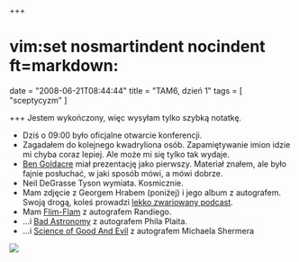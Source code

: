 +++
# vim:set nosmartindent nocindent ft=markdown:
date = "2008-06-21T08:44:44"
title = "TAM6, dzień 1"
tags = [ "sceptycyzm" ]

+++
Jestem wykończony, więc wysyłam tylko szybką notatkę.

<!--more-->

  * Dziś o 09:00 było oficjalne otwarcie konferencji.
  * Zagadałem do kolejnego kwadryliona osób. Zapamiętywanie imion idzie mi chyba
    coraz lepiej. Ale może mi się tylko tak wydaje.
  * [Ben Goldacre](http://www.badscience.net/) miał prezentację jako pierwszy.
    Materiał znałem, ale było fajnie posłuchać, w jaki sposób mówi, a mówi
    dobrze.
  * Neil DeGrasse Tyson wymiata. Kosmicznie. 
  * Mam zdjęcie z Georgem Hrabem (poniżej) i jego album z autografem. Swoją
    drogą, koleś prowadzi [lekko zwariowany
    podcast](http://www.geologicpodcast.com/). 
  * Mam
    [Flim-Flam](http://en.wikipedia.org/wiki/Flim-Flam!_Psychics,_ESP,_Unicorns,_and_Other_Delusions)
    z autografem Randiego. 
  * ...i [Bad Astronomy](http://en.wikipedia.org/wiki/Bad_Astronomy)
    z autografem Phila Plaita. 
  * ...i [Science of Good And
    Evil](http://en.wikipedia.org/wiki/The_Science_of_Good_and_Evil)
    z autografem Michaela Shermera 

[![](http://lh5.ggpht.com/maciej.blizinski/SFyhx_4FN4I/AAAAAAAAA4g/AajksEy0_Hc/s400/george-hrab-and-automaciej.jpg)](http://picasaweb.google.com/maciej.blizinski/TAM6/photo#5214220348920510338)
